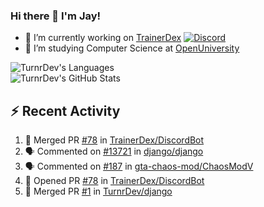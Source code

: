 ### Hi there 👋 I'm Jay!

- 🔭 I’m currently working on [TrainerDex](https://www.github.com/TrainerDex) [![Discord](https://discordapp.com/api/v6/guilds/364313717720219651/widget.png?style=shield)](http://discord.trainerdex.co.uk/)
- 🤔 I’m studying Computer Science at [OpenUniversity](http://www.open.ac.uk/courses/computing-it/degrees/bsc-computing-it-software-q62-soft)

![TurnrDev's Languages](https://github-readme-stats.vercel.app/api/top-langs/?username=TurnrDev&layout=compact&hide_border=true&title_color=1fa6aa&text_color=233247)
<br>
![TurnrDev's GitHub Stats](https://github-readme-stats.vercel.app/api?username=TurnrDev&show_icons=true&hide_border=true&count_private=true&include_all_commits=true&icon_color=1fa6aa&title_color=1fa6aa&text_color=233247)
<br>

## :zap: Recent Activity

<!--START_SECTION:activity-->
1. 🎉 Merged PR [#78](https://github.com/TrainerDex/DiscordBot/pull/78) in [TrainerDex/DiscordBot](https://github.com/TrainerDex/DiscordBot)
2. 🗣 Commented on [#13721](https://github.com/django/django/issues/13721) in [django/django](https://github.com/django/django)
3. 🗣 Commented on [#187](https://github.com/gta-chaos-mod/ChaosModV/issues/187) in [gta-chaos-mod/ChaosModV](https://github.com/gta-chaos-mod/ChaosModV)
4. 💪 Opened PR [#78](https://github.com/TrainerDex/DiscordBot/pull/78) in [TrainerDex/DiscordBot](https://github.com/TrainerDex/DiscordBot)
5. 🎉 Merged PR [#1](https://github.com/TurnrDev/django/pull/1) in [TurnrDev/django](https://github.com/TurnrDev/django)
<!--END_SECTION:activity-->
